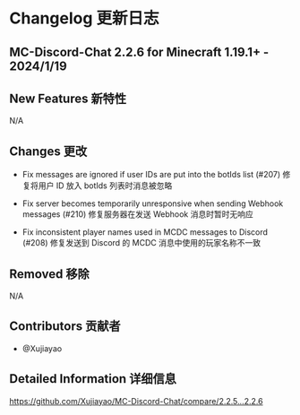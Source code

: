 # Changelog 更新日志

## MC-Discord-Chat 2.2.6 for Minecraft 1.19.1+ - 2024/1/19

## New Features 新特性

N/A

## Changes 更改

- Fix messages are ignored if user IDs are put into the botIds list (#207)
  修复将用户 ID 放入 botIds 列表时消息被忽略

- Fix server becomes temporarily unresponsive when sending Webhook messages (#210)
  修复服务器在发送 Webhook 消息时暂时无响应

- Fix inconsistent player names used in MCDC messages to Discord (#208)
  修复发送到 Discord 的 MCDC 消息中使用的玩家名称不一致

## Removed 移除

N/A

## Contributors 贡献者

- @Xujiayao

## Detailed Information 详细信息

https://github.com/Xujiayao/MC-Discord-Chat/compare/2.2.5...2.2.6